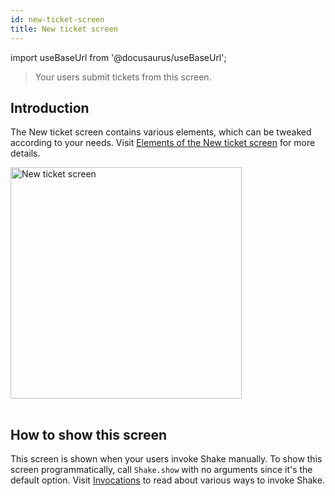 ```yaml
---
id: new-ticket-screen
title: New ticket screen
---
```

import useBaseUrl from '@docusaurus/useBaseUrl';

>Your users submit tickets from this screen.

## Introduction

The New ticket screen contains various elements, which can be tweaked according to your needs.
Visit [Elements of the New ticket screen](/ios/configuration-and-data/overview/#elements-of-the-new-ticket-screen) for more details.

<table class="media-container mt-50">
<img
  alt="New ticket screen"
  width="370"
  src={useBaseUrl('screens/android-new-ticket-screen@2x.png')}
/>
</table>

## How to show this screen

This screen is shown when your users invoke Shake manually.
To show this screen programmatically, call `Shake.show` with no arguments since it's the default option.
Visit [Invocations](/ios/user-feedback/invoke.md) to read about various ways to invoke Shake.
